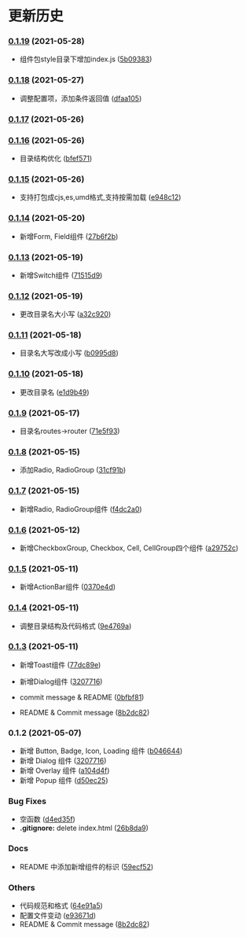 # 更新历史 


### [0.1.19](https://github.com/rancui/rc-ui/compare/v0.1.18...v0.1.19) (2021-05-28)


* 组件包style目录下增加index.js ([5b09383](https://github.com/rancui/rc-ui/commit/5b09383c89770ca924263ca7cd20c7fd2a15ef6e))

### [0.1.18](https://github.com/rancui/rc-ui/compare/v0.1.17...v0.1.18) (2021-05-27)


* 调整配置项，添加条件返回值 ([dfaa105](https://github.com/rancui/rc-ui/commit/dfaa10575a6f8eef9b2e7f195e0cb2ce1cb59a5b))

### [0.1.17](https://github.com/rancui/rc-ui/compare/v0.1.16...v0.1.17) (2021-05-26)

### [0.1.16](https://github.com/rancui/rc-ui/compare/v0.1.15...v0.1.16) (2021-05-26)


* 目录结构优化 ([bfef571](https://github.com/rancui/rc-ui/commit/bfef5713a13d23949c93c24c72ba1d4b81199a56))

### [0.1.15](https://github.com/rancui/rc-ui/compare/v0.1.14...v0.1.15) (2021-05-26)


* 支持打包成cjs,es,umd格式,支持按需加载 ([e948c12](https://github.com/rancui/rc-ui/commit/e948c123556e760ff9abca72449319c54c1be878))

### [0.1.14](https://github.com/rancui/vant-react/compare/v0.1.13...v0.1.14) (2021-05-20)


* 新增Form, Field组件 ([27b6f2b](https://github.com/rancui/vant-react/commit/27b6f2b6f752b8d95c8b539f1bda6cc2076df98f))

### [0.1.13](https://github.com/rancui/vant-react/compare/v0.1.12...v0.1.13) (2021-05-19)


* 新增Switch组件 ([71515d9](https://github.com/rancui/vant-react/commit/71515d97bff4960454915c349234b9fbc6a9d2de))

### [0.1.12](https://github.com/rancui/vant-react/compare/v0.1.11...v0.1.12) (2021-05-19)


* 更改目录名大小写 ([a32c920](https://github.com/rancui/vant-react/commit/a32c920073596a8194aafa1067858c028f81a778))

### [0.1.11](https://github.com/rancui/vant-react/compare/v0.1.10...v0.1.11) (2021-05-18)


* 目录名大写改成小写 ([b0995d8](https://github.com/rancui/vant-react/commit/b0995d8387a03ad81ebd8d09665886dabf64c2e0))

### [0.1.10](https://github.com/rancui/vant-react/compare/v0.1.9...v0.1.10) (2021-05-18)


* 更改目录名 ([e1d9b49](https://github.com/rancui/vant-react/commit/e1d9b4948e9da3366fd7a5f5a1d6f808440dfa0a))

### [0.1.9](https://github.com/rancui/vant-react/compare/v0.1.8...v0.1.9) (2021-05-17)


* 目录名routes->router ([71e5f93](https://github.com/rancui/vant-react/commit/71e5f931e1dad29085a6271b5a3a281215876a62))

### [0.1.8](https://github.com/rancui/vant-react/compare/v0.1.7...v0.1.8) (2021-05-15)


* 添加Radio, RadioGroup ([31cf91b](https://github.com/rancui/vant-react/commit/31cf91b11ef0eedee51c6848e2fe02a9cd7ca31a))

### [0.1.7](https://github.com/rancui/vant-react/compare/v0.1.6...v0.1.7) (2021-05-15)


* 新增Radio, RadioGroup组件 ([f4dc2a0](https://github.com/rancui/vant-react/commit/f4dc2a0977c327e248b01c3f70f85f3cd17c6bf6))

### [0.1.6](https://github.com/rancui/vant-react/compare/v0.1.5...v0.1.6) (2021-05-12)


* 新增CheckboxGroup, Checkbox, Cell, CellGroup四个组件 ([a29752c](https://github.com/rancui/vant-react/commit/a29752c80b8f6ed09d78ad1b8d8e4f95732d4d6b))

### [0.1.5](https://github.com/rancui/vant-react/compare/v0.1.4...v0.1.5) (2021-05-11)


* 新增ActionBar组件 ([0370e4d](https://github.com/rancui/vant-react/commit/0370e4d07a0ab8aff8e3af39e33b64e7d6821938))

### [0.1.4](https://github.com/rancui/vant-react/compare/v0.1.3...v0.1.4) (2021-05-11)


* 调整目录结构及代码格式 ([9e4769a](https://github.com/rancui/vant-react/commit/9e4769ab4e12797c37e518deb153e5fb36d5dc4d))

### [0.1.3](https://github.com/rancui/vant-react/compare/v0.1.1...v0.1.3) (2021-05-11)


* 新增Toast组件 ([77dc89e](https://github.com/rancui/vant-react/commit/77dc89e8b43a8914983dcb33575c2ddd5c3c4ad7))
* 新增Dialog组件 ([3207716](https://github.com/rancui/vant-react/commit/3207716257739da4e15a44bf21938804a5c12166))

* commit message & README ([0bfbf81](https://github.com/rancui/vant-react/commit/0bfbf814a649918f76b5982aa2a0371a9b0c47ac))
* README & Commit message ([8b2dc82](https://github.com/rancui/vant-react/commit/8b2dc82ea36a6471d39910e9f237defe5f41306a))

### 0.1.2 (2021-05-07)

-   新增 Button, Badge, Icon, Loading 组件 ([b046644](https://github.com/rancui/vant-react/commit/b0466442fc1dcd005cc1b090bdeb5036164f1a8b))
-   新增 Dialog 组件 ([3207716](https://github.com/rancui/vant-react/commit/3207716257739da4e15a44bf21938804a5c12166))
-   新增 Overlay 组件 ([a104d4f](https://github.com/rancui/vant-react/commit/a104d4feb081e88dbee4b8c3356f6906859102be))
-   新增 Popup 组件 ([d50ec25](https://github.com/rancui/vant-react/commit/d50ec25f31e3f8bbd542c402f6e3faef2f5940e5))

### Bug Fixes

-   空函数 ([d4ed35f](https://github.com/rancui/vant-react/commit/d4ed35f85a57f51ae8eeabb3f2143d8eba54f728))
-   **.gitignore:** delete index.html ([26b8da9](https://github.com/rancui/vant-react/commit/26b8da9c13ea3431220c82a95296c3869bf353be))

### Docs

-   README 中添加新增组件的标识 ([59ecf52](https://github.com/rancui/vant-react/commit/59ecf52458998e1130b4b1956f1eaa28fcb226cf))

### Others

-   代码规范和格式 ([64e91a5](https://github.com/rancui/vant-react/commit/64e91a57b35c2b614c64a38bb9996ad70dc1320b))
-   配置文件变动 ([e93671d](https://github.com/rancui/vant-react/commit/e93671d5f7ea717806a634f957c52323df863614))
-   README & Commit message ([8b2dc82](https://github.com/rancui/vant-react/commit/8b2dc82ea36a6471d39910e9f237defe5f41306a))
